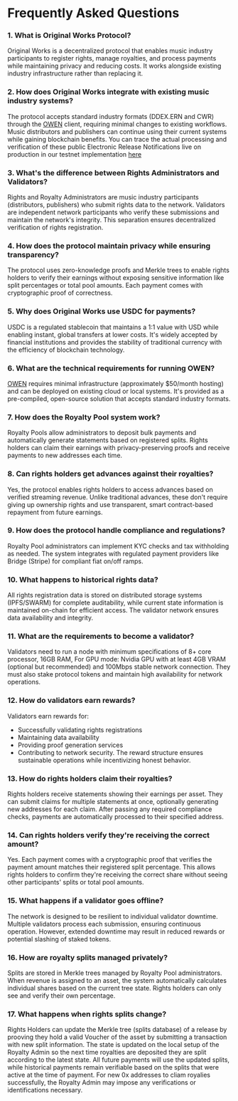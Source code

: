 # Frequently Asked Questions

### 1. What is Original Works Protocol?
Original Works is a decentralized protocol that enables music industry participants to register rights, manage royalties, and process payments while maintaining privacy and reducing costs. It works alongside existing industry infrastructure rather than replacing it.

### 2. How does Original Works integrate with existing music industry systems?
The protocol accepts standard industry formats (DDEX.ERN and CWR) through the [OWEN](https://docs.original.works/original-works/4.1-owen-client/what-is-owen) client, requiring minimal changes to existing workflows. Music distributors and publishers can continue using their current systems while gaining blockchain benefits.
You can trace the actual processing and verification of these public Electronic Release Notifications live on production in our testnet implementation [here](https://holesky.etherscan.io/address/0x09A5a916b7a37C035E268A9EefCD182cC9cA51E3)

### 3. What's the difference between Rights Administrators and Validators?
Rights and Royalty Administrators are music industry participants (distributors, publishers) who submit rights data to the network. Validators are independent network participants who verify these submissions and maintain the network's integrity. This separation ensures decentralized verification of rights registration.

### 4. How does the protocol maintain privacy while ensuring transparency?
The protocol uses zero-knowledge proofs and Merkle trees to enable rights holders to verify their earnings without exposing sensitive information like split percentages or total pool amounts. Each payment comes with cryptographic proof of correctness.

### 5. Why does Original Works use USDC for payments?
USDC is a regulated stablecoin that maintains a 1:1 value with USD while enabling instant, global transfers at lower costs. It's widely accepted by financial institutions and provides the stability of traditional currency with the efficiency of blockchain technology.

### 6. What are the technical requirements for running OWEN?
[OWEN](https://docs.original.works/original-works/4.1-owen-client/what-is-owen) requires minimal infrastructure (approximately $50/month hosting) and can be deployed on existing cloud or local systems. It's provided as a pre-compiled, open-source solution that accepts standard industry formats.

### 7. How does the Royalty Pool system work?
Royalty Pools allow administrators to deposit bulk payments and automatically generate statements based on registered splits. Rights holders can claim their earnings with privacy-preserving proofs and receive payments to new addresses each time.

### 8. Can rights holders get advances against their royalties?
Yes, the protocol enables rights holders to access advances based on verified streaming revenue. Unlike traditional advances, these don't require giving up ownership rights and use transparent, smart contract-based repayment from future earnings.

### 9. How does the protocol handle compliance and regulations?
Royalty Pool administrators can implement KYC checks and tax withholding as needed. The system integrates with regulated payment providers like Bridge (Stripe) for compliant fiat on/off ramps.

### 10. What happens to historical rights data?
All rights registration data is stored on distributed storage systems (IPFS/SWARM) for complete auditability, while current state information is maintained on-chain for efficient access. The validator network ensures data availability and integrity.

### 11. What are the requirements to become a validator?
Validators need to run a node with minimum specifications of 8+ core processor, 16GB RAM, For GPU mode: Nvidia GPU with at least 4GB VRAM (optional but recommended) and 100Mbps stable network connection. They must also stake protocol tokens and maintain high availability for network operations.

### 12. How do validators earn rewards?
Validators earn rewards for:

- Successfully validating rights registrations
- Maintaining data availability
- Providing proof generation services
- Contributing to network security. The reward structure ensures sustainable operations while incentivizing honest behavior.

### 13. How do rights holders claim their royalties?
Rights holders receive statements showing their earnings per asset. They can submit claims for multiple statements at once, optionally generating new addresses for each claim. After passing any required compliance checks, payments are automatically processed to their specified address.

### 14. Can rights holders verify they're receiving the correct amount?
Yes. Each payment comes with a cryptographic proof that verifies the payment amount matches their registered split percentage. This allows rights holders to confirm they're receiving the correct share without seeing other participants' splits or total pool amounts.

### 15. What happens if a validator goes offline?
The network is designed to be resilient to individual validator downtime. Multiple validators process each submission, ensuring continuous operation. However, extended downtime may result in reduced rewards or potential slashing of staked tokens.

### 16. How are royalty splits managed privately?
Splits are stored in Merkle trees managed by Royalty Pool administrators. When revenue is assigned to an asset, the system automatically calculates individual shares based on the current tree state. Rights holders can only see and verify their own percentage.

### 17. What happens when rights splits change?
Rights Holders can update the Merkle tree (splits database) of a release by prooving they hold a valid Voucher of the asset by submitting a transaction with new split information. The state is updated on the local setup of the Royalty Admin so the next time royalties are deposited they are split according to the latest state. All future payments will use the updated splits, while historical payments remain verifiable based on the splits that were active at the time of payment. For new 0x addresses to cliam royalies successfully, the Royalty Admin may impose any verifications or identifications necessary.

